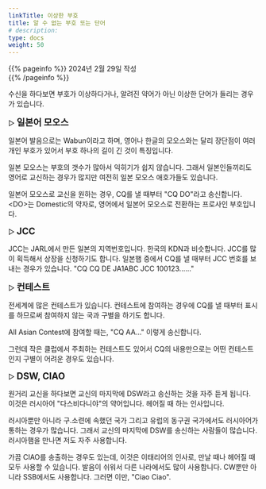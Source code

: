 ```yaml
---
linkTitle: 이상한 부호
title: 알 수 없는 부호 또는 단어
# description: 
type: docs
weight: 50
---
```

{{% pageinfo %}}
2024년 2월 29일 작성<br>
{{% /pageinfo %}}

수신을 하다보면 부호가 이상하다거나, 알려진 약어가 아닌 이상한 단어가 들리는 경우가 있습니다.

▷ <b><span style="font-size:130%">일본어 모오스</span></b>

일본어 발음으로는 Wabun이라고 하며, 영어나 한글의 모오스와는 달리 장단점이 여러개인 부호가 있어서 부호 하나의 길이 긴 것이 특징입니다.

일본 모오스는 부호의 갯수가 많아서 익히기가 쉽지 않습니다. 그래서 일본인들끼리도 영어로 교신하는 경우가 많지만 여전히 일본 모오스 애호가들도 있습니다.<br>

일본어 모오스로 교신을 원하는 경우, CQ를 낼 때부터 "CQ DO"라고 송신합니다. &lt;DO&gt;는 Domestic의 약자로, 영어에서 일본어 모오스로 전환하는 프로사인 부호입니다.


▷ <b><span style="font-size:130%">JCC</span></b>

JCC는 JARL에서 만든 일본의 지역번호입니다. 한국의 KDN과 비슷합니다. JCC를 많이 획득해서 상장을 신청하기도 합니다. 일본햄 중에서 CQ를 낼 때부터 JCC 번호를 보내는 경우가 있습니다. "CQ CQ DE JA1ABC JCC 100123......"


▷ <b><span style="font-size:130%">컨테스트</span></b>

전세계에 많은 컨테스트가 있습니다. 컨테스트에 참여하는 경우에 CQ를 낼 때부터 표시를 하므로써 참여하지 않는 국과 구별을 하기도 합니다.

All Asian Contest에 참여할 때는, "CQ AA..." 이렇게 송신합니다.

그런데 작은 클럽에서 주최하는 컨테스트도 있어서 CQ의 내용만으로는 어떤 컨테스트인지 구별이 어려운 경우도 있습니다.


▷ <b><span style="font-size:130%">DSW, CIAO</span></b>

원거리 교신을 하다보면 교신의 마지막에 DSW라고 송신하는 것을 자주 듣게 됩니다. 이것은 러시아어 "다스비다니야"의 약어입니다. 헤어질 때 하는 인사입니다.

러시아뿐만 아니라 구.소련에 속했던 국가 그리고 유럽의 동구권 국가에서도 러시아어가 통하는 경우가 많습니다. 그래서 교신의 마지막에 DSW를 송신하는 사람들이 많습니다. 러시아햄을 만나면 저도 자주 사용합니다.

가끔 CIAO를 송출하는 경우도 있는데, 이것은 이태리어의 인사로, 만날 때나 헤어질 때 모두 사용할 수 있습니다. 발음이 쉬워서 다른 나라에서도 많이 사용합니다. CW뿐만 아니라 SSB에서도 사용합니다. 그러면 이만, "Ciao Ciao".




 



